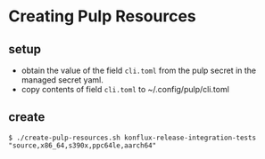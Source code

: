 
# Creating Pulp Resources

## setup
* obtain the value of the field `cli.toml` from the pulp secret in the managed secret yaml.
* copy contents of field `cli.toml` to ~/.config/pulp/cli.toml
## create
```
$ ./create-pulp-resources.sh konflux-release-integration-tests "source,x86_64,s390x,ppc64le,aarch64"
```

